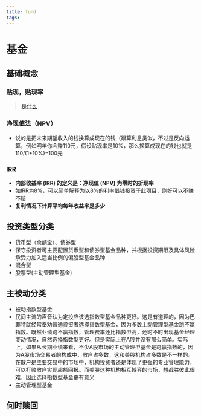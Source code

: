 ```yaml
---
title: fund
tags:
---
```


# 基金

## 基础概念
### 贴现，贴现率
> [是什么](https://www.zhihu.com/question/21240494)

### 净现值法（NPV）
* 说的是把未来期望收入的钱换算成现在的钱（跟算利息类似，不过是反向运算，例如明年你会赚110元，假设贴现率是10%，那么换算成现在的钱也就是110/(1+10%)=100元

### IRR
* **内部收益率 (IRR) 的定义是：净现值 (NPV) 为零时的折现率**
* 如IRR为8%，可以简单解释为以8%的利率借钱投资于此项目，刚好可以不赚不赔
* **复利情况下计算平均每年收益率是多少**

## 投资类型分类
> 
* 货币型（余额宝）、债券型
 * 保守投资者可主要配置货币型和债券型基金品种，并根据投资期限及具体风险承受力加入适当比例的偏股型基金品种
* 混合型
* 股票型(主动管理型基金)

## 主被动分类
* 被动指数型基金
 * 民间主流的声音认为定投应该选指数型基金品种更好。这是有道理的，因为巴菲特就经常奉劝普通投资者选择指数型基金，因为多数主动管理型基金跑不赢指数。既然业绩跑不赢指数，管理费率还比指数型高，还时不时出现基金经理变动情况，自然选择指数型更好。但是实际上在A股并没有那么简单。实际上，如果从长期业绩来看，不少A股市场的主动管理型基金是跑赢指数的，因为A股市场交易者的构成中，散户占多数，这和美股机构占多数是不一样的。在散户是主要交易中的市场中，机构投资者还是体现了更强的专业管理能力，可以打败散户实现超额回报。而美股这种机构相互博弈的市场，想战胜彼此很难，因此选择指数型基金更有意义
* 主动管理型基金

<!-- more -->

## 何时赎回


